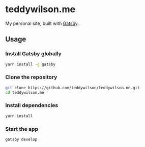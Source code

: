 # teddywilson.me

My personal site, built with [Gatsby](https://github.com/gatsbyjs/gatsby).

## Usage

### Install Gatsby globally
```bash
yarn install -g gatsby
```

### Clone the repository
```bash
git clone https://github.com/teddywilson/teddywilson.me.git
cd teddywilson.me
```

### Install dependencies
```bash
yarn install
```

### Start the app
```bash
gatsby develop
```
